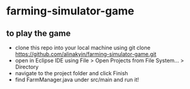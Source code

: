 # farming-simulator-game

## to play the game

- clone this repo into your local machine using git clone https://github.com/alinakyin/farming-simulator-game.git
- open in Eclipse IDE using File > Open Projects from File System... > Directory 
- navigate to the project folder and click Finish
- find FarmManager.java under src/main and run it!
